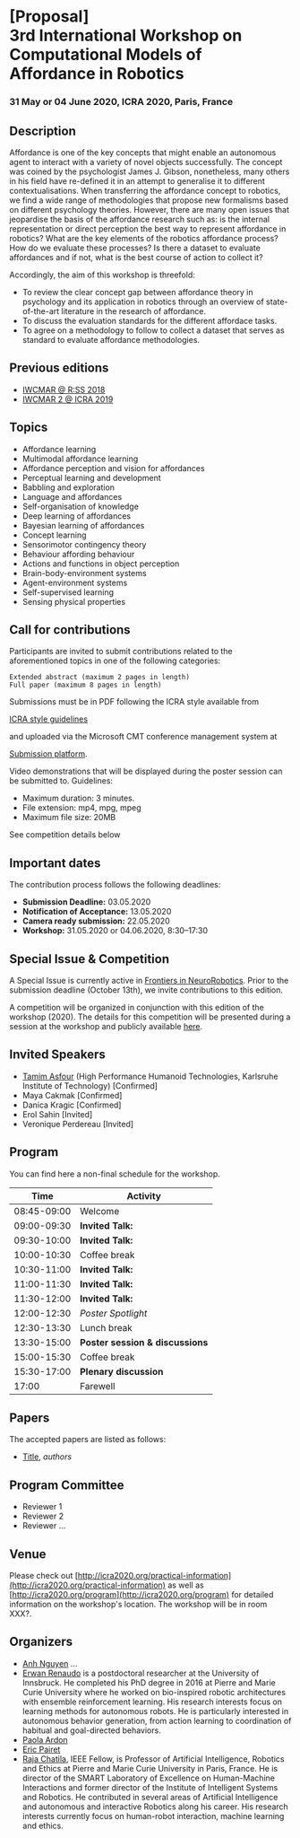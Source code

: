<div id="mainblock">
<!-- ![](https://github.com/adam-p/markdown-here/raw/master/src/common/images/icon48.png "Banner image") -->


# [Proposal]<br />3rd International Workshop on<br />Computational Models of Affordance in Robotics

### 31 May or 04 June 2020, ICRA 2020, Paris, France

## Description

Affordance is one of the key concepts that might enable an autonomous agent to interact with a variety of novel objects successfully. The concept was coined by the psychologist James J. Gibson, nonetheless, many others in his field have re-defined it in an attempt to generalise it to different contextualisations.
When transferring the affordance concept to robotics, we find a wide range of methodologies that propose new formalisms based on different psychology theories. However, there are many open issues that jeopardise the basis of the affordance research such as: is the internal representation or direct perception the best way to represent affordance in robotics? What are the key elements of the robotics affordance process? How do we evaluate these processes? Is there a dataset to evaluate affordances and if not, what is the best course of action to collect it?

Accordingly, the aim of this workshop is threefold:

- To review the clear concept gap between affordance theory in psychology and its application in robotics through an overview of state-of-the-art literature in the research of affordance.
- To discuss the evaluation standards for the different affordace tasks.
- To agree on a methodology to follow to collect a dataset that serves as standard to evaluate affordance methodologies.

## Previous editions

- [IWCMAR @ R:SS 2018](https://afford.gitlab.io/rss-workshop/)
- [IWCMAR 2 @ ICRA 2019](https://r1d1.github.io/iwcmar/)

## Topics

 - Affordance learning
 - Multimodal affordance learning
 - Affordance perception and vision for affordances
 - Perceptual learning and development
 - Babbling and exploration
 - Language and affordances
 - Self-organisation of knowledge
 - Deep learning of affordances
 - Bayesian learning of affordances
 - Concept learning
 - Sensorimotor contingency theory
 - Behaviour affording behaviour
 - Actions and functions in object perception
 - Brain-body-environment systems
 - Agent-environment systems
 - Self-supervised learning
 - Sensing physical properties

## Call for contributions

Participants are invited to submit contributions related to the aforementioned topics in one of the following categories:

    Extended abstract (maximum 2 pages in length)
    Full paper (maximum 8 pages in length)

Submissions must be in PDF following the ICRA style available from

[ICRA style guidelines](https://www.ieee.org/conferences/publishing/templates.html)

and uploaded via the Microsoft CMT conference management system at

[Submission platform](https://cmt3.research.microsoft.com/IWCMAR2020).

Video demonstrations that will be displayed during the poster session can be submitted to. Guidelines:

- Maximum duration: 3 minutes.
- File extension: mp4, mpg, mpeg
- Maximum file size: 20MB

See competition details below

## Important dates

The contribution process follows the following deadlines:

- **Submission Deadline:** 03.05.2020
- **Notification of Acceptance:** 13.05.2020
- **Camera ready submission:** 22.05.2020
- **Workshop:** 31.05.2020 or 04.06.2020, 8:30–17:30

## Special Issue & Competition

A Special Issue is currently active in [Frontiers in NeuroRobotics](https://www.frontiersin.org/research-topics/10337/computational-models-of-affordance-for-robotics). Prior to the submission deadline (October 13th), we invite contributions to this edition.

A competition will be organized in conjunction with this edition of the workshop (2020). The details for this competition will be presented during a session at the workshop and publicly available [here](competition-details).

## Invited Speakers

- [Tamim Asfour](page-asfour.html) (High Performance Humanoid Technologies, Karlsruhe Institute of Technology) [Confirmed]
- Maya Cakmak [Confirmed]
- Danica Kragic [Confirmed]
- Erol Sahin [Invited]
- Veronique Perdereau [Invited]

## Program

You can find here a non-final schedule for the workshop.

| Time | Activity |
| --- | --- |
| 08:45-09:00 | Welcome |
| 09:00-09:30 | **Invited Talk:**  |
| 09:30-10:00 | **Invited Talk:**  |
| 10:00-10:30 | Coffee break       |
| 10:30-11:00 | **Invited Talk:**  |
| 11:00-11:30 | **Invited Talk:**  |
| 11:30-12:00 | **Invited Talk:**  | 
| 12:00-12:30 | *Poster Spotlight* |
| 12:30-13:30 | Lunch break        |
| 13:30-15:00 | **Poster session & discussions**     |
| 15:00-15:30 | Coffee break       |
| 15:30-17:00 | **Plenary discussion** |
| 17:00       | Farewell           |


## Papers

The accepted papers are listed as follows:

  * [Title](./papers/link.pdf),
     *authors*

## Program Committee
  * Reviewer 1 
  * Reviewer 2 
  * Reviewer ... 
  
    
## Venue

Please check out [http://icra2020.org/practical-information](http://icra2020.org/practical-information) as well as [http://icra2020.org/program](http://icra2020.org/program) for detailed information on the workshop's location. The workshop will be in room XXX?. 
   
## Organizers

* [Anh Nguyen](mailto:a.nguyen@imperial.ac.uk) ...
* [Erwan Renaudo](mailto:erwan.renaudo@uibk.ac.at) is a postdoctoral researcher at the University 
of Innsbruck. He completed his PhD degree in 2016 at Pierre and 
    Marie Curie University where he worked on bio-inspired robotic 
    architectures with ensemble reinforcement learning. His research 
    interests focus on learning methods for autonomous robots. 
    He is particularly interested in autonomous behavior generation, 
    from action learning to coordination of habitual and goal-directed 
    behaviors.
* [Paola Ardon](mailto:paola.ardon@ed.ac.uk)
* [Eric Pairet](mailto:eric.pairet@ed.ac.uk)
* [Raja Chatila](mailto:raja.chatila@isir.upmc.fr), IEEE Fellow, is Professor of Artificial 
Intelligence, Robotics and Ethics at Pierre and Marie Curie University in Paris, France. 
He is director of the SMART Laboratory of Excellence on Human-Machine Interactions and 
former director of the Institute of Intelligent Systems and Robotics. He contributed in 
several areas of Artificial Intelligence and autonomous and interactive Robotics along 
his career. His research interests currently focus on human-robot interaction, machine 
learning and ethics.

</div>
